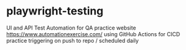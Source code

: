 # playwright-testing
UI and API Test Automation for QA practice website https://www.automationexercise.com/ using GitHub Actions for CICD practice triggering on push to repo / scheduled daily
